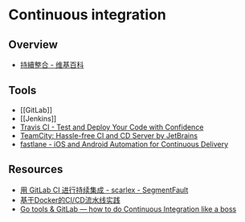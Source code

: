 # Continuous integration

## Overview

- [持續整合 - 维基百科](https://zh.wikipedia.org/wiki/%E6%8C%81%E7%BA%8C%E6%95%B4%E5%90%88)

## Tools

- [[GitLab]]
- [[Jenkins]]
- [Travis CI - Test and Deploy Your Code with Confidence](https://travis-ci.org/)
- [TeamCity: Hassle-free CI and CD Server by JetBrains](https://www.jetbrains.com/teamcity/)
- [fastlane - iOS and Android Automation for Continuous Delivery](https://fastlane.tools/)

## Resources

- [用 GitLab CI 进行持续集成 - scarlex - SegmentFault](https://segmentfault.com/a/1190000006120164)
- [基于Docker的CI/CD流水线实践](https://mp.weixin.qq.com/s/QnxAFOVH1NDoe0MrEwqlYQ)
- [Go tools & GitLab — how to do Continuous Integration like a boss](https://medium.com/pantomath/go-tools-gitlab-how-to-do-continuous-integration-like-a-boss-941a3a9ad0b6)
